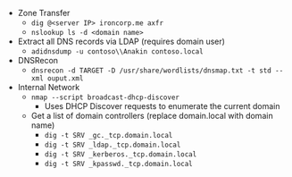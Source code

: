 - Zone Transfer
	- `dig @<server IP> ironcorp.me axfr`
	- `nslookup ls -d <domain name>`
- Extract all DNS records via LDAP (requires domain user)
	- `adidnsdump -u contoso\\Anakin contoso.local`
- DNSRecon
	- `dnsrecon -d TARGET -D /usr/share/wordlists/dnsmap.txt -t std --xml ouput.xml`
- Internal Network
	- `nmap --script broadcast-dhcp-discover`
		- Uses DHCP Discover requests to enumerate the current domain
	- Get a list of domain controllers (replace domain.local with domain name)
		- `dig -t SRV _gc._tcp.domain.local`
		- `dig -t SRV _ldap._tcp.domain.local`
		- `dig -t SRV _kerberos._tcp.domain.local`
		- `dig -t SRV _kpasswd._tcp.domain.local`